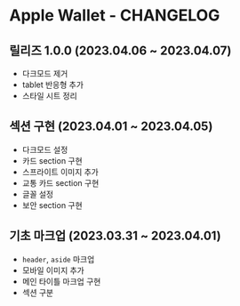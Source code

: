 # Apple Wallet - CHANGELOG

## 릴리즈 1.0.0 (2023.04.06 ~ 2023.04.07)

- 다크모드 제거
- tablet 반응형 추가
- 스타일 시트 정리

## 섹션 구현 (2023.04.01 ~ 2023.04.05)

- 다크모드 설정
- 카드 section 구현
- 스프라이트 이미지 추가
- 교통 카드 section 구현
- 글꼴 설정
- 보안 section 구현

## 기초 마크업 (2023.03.31 ~ 2023.04.01)

- `header`, `aside` 마크업
- 모바일 이미지 추가
- 메인 타이틀 마크업 구현
- 섹션 구분

